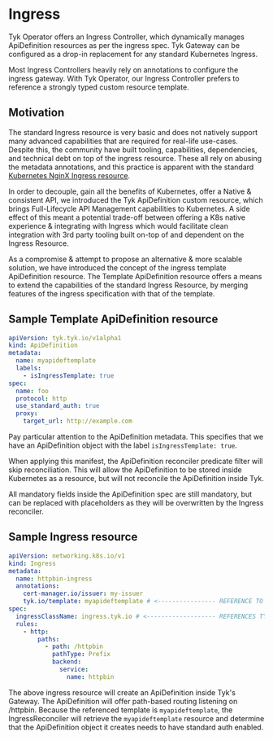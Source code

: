 # Ingress

Tyk Operator offers an Ingress Controller, which dynamically manages ApiDefinition resources as per the ingress spec.
 Tyk Gateway can be configured as a drop-in replacement for any standard Kubernetes Ingress.

Most Ingress Controllers heavily rely on annotations to configure the ingress gateway. With Tyk Operator, our Ingress 
 Controller prefers to reference a strongly typed custom resource template.

## Motivation

The standard Ingress resource is very basic and does not natively support many advanced capabilities that are required
 for real-life use-cases. Despite this, the community have built tooling, capabilities, dependencies, and technical debt 
 on top of the ingress resource. These all rely on abusing the metadata annotations, and this practice is apparent 
 with the standard [Kubernetes NginX Ingress resource](https://kubernetes.github.io/ingress-nginx/user-guide/nginx-configuration/annotations/#annotations).

In order to decouple, gain all the benefits of Kubernetes, offer a Native & consistent API, we introduced the Tyk
 ApiDefinition custom resource, which brings Full-Lifecycle API Management capabilities to Kubernetes. A side effect of
 this meant a potential trade-off between offering a K8s native experience & integrating with Ingress which would 
 facilitate clean integration with 3rd party tooling built on-top of and dependent on the Ingress Resource.

As a compromise & attempt to propose an alternative & more scalable solution, we have introduced the concept of the 
 ingress template ApiDefinition resource. The Template ApiDefinition resource offers a means to extend the capabilities 
 of the standard Ingress Resource, by merging features of the ingress specification with that of the template.

## Sample Template ApiDefinition resource

```yaml
apiVersion: tyk.tyk.io/v1alpha1
kind: ApiDefinition
metadata:
  name: myapideftemplate
  labels:
    - isIngressTemplate: true
spec:
  name: foo
  protocol: http
  use_standard_auth: true
  proxy:
    target_url: http://example.com
```

Pay particular attention to the ApiDefinition metadata. This specifies that we have an ApiDefinition object with the
 label `isIngressTemplate: true`.

When applying this manifest, the ApiDefinition reconciler predicate filter will skip reconciliation. This will allow
 the ApiDefinition to be stored inside Kubernetes as a resource, but will not reconcile the ApiDefinition inside Tyk.

All mandatory fields inside the ApiDefinition spec are still mandatory, but can be replaced with placeholders as they
 will be overwritten by the Ingress reconciler.

## Sample Ingress resource

```yaml
apiVersion: networking.k8s.io/v1
kind: Ingress
metadata:
  name: httpbin-ingress
  annotations:
    cert-manager.io/issuer: my-issuer
    tyk.io/template: myapideftemplate # <---------------- REFERENCE TO APIDEFINITION IN SAME NAMESPACE
spec:
  ingressClassName: ingress.tyk.io # <------------------- REFERENCES TYK INGRESS CONTROLLER
  rules:
    - http:
        paths:
          - path: /httpbin
            pathType: Prefix
            backend:
              service:
                name: httpbin
```

The above ingress resource will create an ApiDefinition inside Tyk's Gateway. The ApiDefinition will offer path-based
 routing listening on /httpbin. Because the referenced template is `myapideftemplate`, the IngressReconciler will
 retrieve the `myapideftemplate` resource and determine that the ApiDefinition object it creates needs to have standard
 auth enabled.
